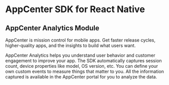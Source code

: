 # AppCenter SDK for React Native
## AppCenter Analytics Module

AppCenter is mission control for mobile apps. Get faster release cycles, higher-quality apps, and the insights to build what users want.

AppCenter Analytics helps you understand user behavior and customer engagement to improve your app. The SDK automatically captures session count, device properties like model, OS version, etc. You can define your own custom events to measure things that matter to you. All the information captured is available in the AppCenter portal for you to analyze the data.